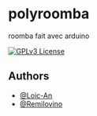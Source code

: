 # polyroomba
roomba fait avec arduino

[![GPLv3 License](https://img.shields.io/badge/License-GPL%20v3-yellow.svg)](https://opensource.org/licenses/)

## Authors

- [@Loic-An](https://www.github.com/Loic-An)
- [@RemiIovino](https://github.com/RemiIovino)

